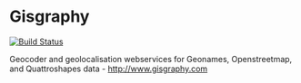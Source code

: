 Gisgraphy
=========

[![Build Status](https://travis-ci.org/alexbevi/gisgraphy.svg)](https://travis-ci.org/alexbevi/gisgraphy)

Geocoder and geolocalisation webservices for Geonames, Openstreetmap, and Quattroshapes data - http://www.gisgraphy.com
